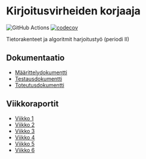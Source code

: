 # Kirjoitusvirheiden korjaaja

![GitHub Actions](https://github.com/tommijuslin/tiralabra/workflows/CI/badge.svg)
[![codecov](https://codecov.io/gh/tommijuslin/tiralabra/branch/main/graph/badge.svg?token=SNMHAHCGNT)](https://codecov.io/gh/tommijuslin/tiralabra)

Tietorakenteet ja algoritmit harjoitustyö (periodi II)

## Dokumentaatio

- [Määrittelydokumentti](https://github.com/tommijuslin/tiralabra/blob/main/dokumentaatio/maarittelydokumentti.md)
- [Testausdokumentti](https://github.com/tommijuslin/tiralabra/blob/main/dokumentaatio/testausdokumentti.md)
- [Toteutusdokumentti](https://github.com/tommijuslin/tiralabra/blob/main/dokumentaatio/toteutusdokumentti.md)

## Viikkoraportit

- [Viikko 1](https://github.com/tommijuslin/tiralabra/blob/main/dokumentaatio/viikko1.md)
- [Viikko 2](https://github.com/tommijuslin/tiralabra/blob/main/dokumentaatio/viikko2.md)
- [Viikko 3](https://github.com/tommijuslin/tiralabra/blob/main/dokumentaatio/viikko3.md)
- [Viikko 4](https://github.com/tommijuslin/tiralabra/blob/main/dokumentaatio/viikko4.md)
- [Viikko 5](https://github.com/tommijuslin/tiralabra/blob/main/dokumentaatio/viikko5.md)
- [Viikko 6](https://github.com/tommijuslin/tiralabra/blob/main/dokumentaatio/viikko6.md)
